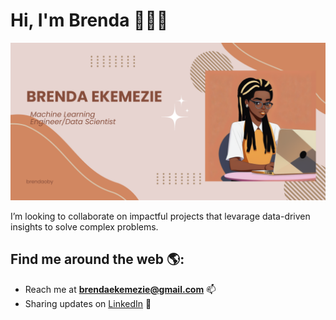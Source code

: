 # Hi, I'm Brenda 👩🏾‍💻


<img src="https://github.com/brendaoby/brendaoby/blob/main/Github_banner.png" alt="banner that says Brenda Ekemezie - machine learning engineer and data scientist alongside a cartoon illustration">

I’m looking to collaborate on impactful projects that levarage data-driven insights to solve complex problems.

## Find me around the web 🌎:
- Reach me at **brendaekemezie@gmail.com** 📫
- Sharing updates on <a href="https://www.linkedin.com/in/brenda-ekemezie-37564318b/">LinkedIn</a> 💼
